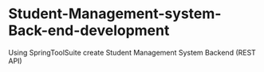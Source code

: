 # Student-Management-system-Back-end-development
Using SpringToolSuite create Student Management System Backend (REST API)
